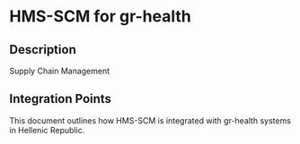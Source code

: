 # HMS-SCM for gr-health

## Description

Supply Chain Management

## Integration Points

This document outlines how HMS-SCM is integrated with gr-health systems in Hellenic Republic.
